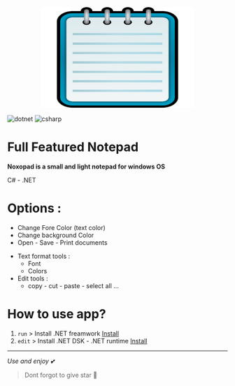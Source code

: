 <center><img src= "https://github.com/farzadoxo/full-featured-notepad/blob/master/readme%2Fnotepad.png" width=350px height=230></center>

![dotnet](https://shields.io/badge/.NET-8.0-aa36ff?style=flat&logo=dotnet)
![csharp](https://shields.io/badge/C%23-12.0-006f0b?style=flat&logo=csharp)

# Full Featured Notepad
**Noxopad is a small and light notepad for windows OS**

C# - .NET

# Options :
- Change Fore Color (text color)
- Change background Color 
- Open - Save - Print documents
* Text format tools :
  - Font
  - Colors
* Edit tools :
   - copy - cut - paste - select all ...


# How to use app?
1. `run` > Install .NET freamwork [Install](https://dotnet.microsoft.com/en-us/download/dotnet-framework)
2. `edit` > Install .NET DSK - .NET runtime [Install](https://dotnet.microsoft.com/en-us/download)


_______________________
*Use and enjoy 💕*
> Dont forgot to give star 🌟